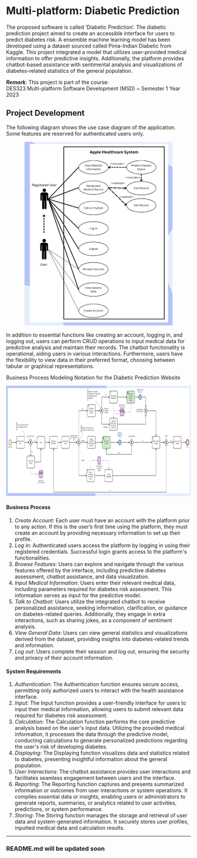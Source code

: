 # Multi-platform: Diabetic Prediction 
The proposed software is called ‘Diabetic Prediction’. The diabetic prediction project aimed to create an accessible interface for users to predict diabetes risk. A ensemble machine learning model has been developed using a dataset sourced called Pima-Indian Diabetic from Kaggle. This project integrated a model that utilizes user-provided medical information to offer predictive insights. Additionally, the platform provides chatbot-based assistance with sentimental analysis and visualizations of diabetes-related statistics of the general population.

***Remark***: This project is part of the course:<br> DES323 Multi-platform Software Development (MSD) ~ Semester 1 Year 2023

## Project Development
The following diagram shows the use case diagram of the application. Some features are reserved for authenticated users only.

<div align="center">
    <img src="resource_diabeticApp/images/usecase.png" style="height: 500px; width: auto;">
</div>

In addition to essential functions like creating an account, logging in, and logging out, users can perform CRUD operations to input medical data for predictive analysis and maintain their records. The chatbot functionality is operational, aiding users in various interactions. Furthermore, users have the flexibility to view data in their preferred format, choosing between tabular or graphical representations.

Business Process Modeling Notation for the Diabetic Prediction Website
<div align="center">
    <img src="resource_diabeticApp/images/bpmn.png" style="height: 300px; width: auto;">
</div>

#### Business Process
1. *Create Account*: Each user must have an account with the platform prior to any action. If this is the user’s first time using the platform, they must create an account by providing necessary information to set up their profile.
2. *Log in*: Authenticated users access the platform by logging in using their registered credentials. Successful login grants access to the platform's functionalities.
3. *Browse Features*: Users can explore and navigate through the various features offered by the interface, including predictive diabetes assessment, chatbot assistance, and data visualization.
4. *Input Medical Information*: Users enter their relevant medical data, including parameters required for diabetes risk assessment. This information serves as input for the predictive model.
5. *Talk to Chatbot*: Users utilize the integrated chatbot to receive personalized assistance, seeking information, clarification, or guidance on diabetes-related queries. Additionally, they engage in extra interactions, such as sharing jokes, as a component of sentiment analysis.
6. *View General Data*: Users can view general statistics and visualizations derived from the dataset, providing insights into diabetes-related trends and information.
7. *Log out*: Users complete their session and log out, ensuring the security and privacy of their account information.

#### System Requirements
1. *Authentication*: The Authentication function ensures secure access, permitting only authorized users to interact with the health assistance interface.
2. *Input*: The Input function provides a user-friendly interface for users to input their medical information, allowing users to submit relevant data required for diabetes risk assessment.
3. *Calculation*: The Calculation function performs the core predictive analysis based on the user's input data. Utilizing the provided medical information, it processes the data through the predictive model, conducting calculations to generate personalized predictions regarding the user's risk of developing diabetes. 
4. *Displaying*: The Displaying function visualizes data and statistics related to diabetes, presenting insightful information about the general population. 
5. *User Interactions*: The chatbot assistance provides user interactions and facilitates seamless engagement between users and the interface. 
6. *Reporting*: The Reporting function captures and presents summarized information or outcomes from user interactions or system operations. It compiles essential data or insights, enabling users or administrators to generate reports, summaries, or analytics related to user activities, predictions, or system performance.
7. *Storing*: The Storing function manages the storage and retrieval of user data and system-generated information. It securely stores user profiles, inputted medical data and calculation results.

---

### README.md will be updated soon

